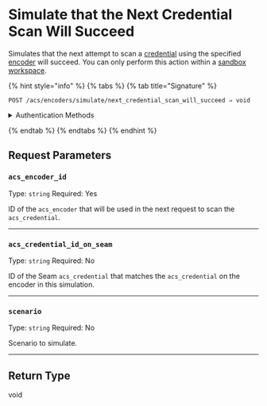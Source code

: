 # Simulate that the Next Credential Scan Will Succeed

Simulates that the next attempt to scan a [credential](../../../../capability-guides/access-systems/managing-credentials.md) using the specified [encoder](../../../../capability-guides/access-systems/working-with-card-encoders-and-scanners/README.md) will succeed. You can only perform this action within a [sandbox workspace](../../../../core-concepts/workspaces/README.md#sandbox-workspaces).

{% hint style="info" %}
{% tabs %}
{% tab title="Signature" %}
```
POST /acs/encoders/simulate/next_credential_scan_will_succeed ⇒ void
```

<details>

<summary>Authentication Methods</summary>

- API key
- Personal access token
  <br>Must also include the `seam-workspace` header in the request.
</details>

{% endtab %}
{% endtabs %}
{% endhint %}


## Request Parameters

### `acs_encoder_id`

Type: `string`
Required: Yes

ID of the `acs_encoder` that will be used in the next request to scan the `acs_credential`.

---

### `acs_credential_id_on_seam`

Type: `string`
Required: No

ID of the Seam `acs_credential` that matches the `acs_credential` on the encoder in this simulation.

---

### `scenario`

Type: `string`
Required: No

Scenario to simulate.

---


## Return Type

void
